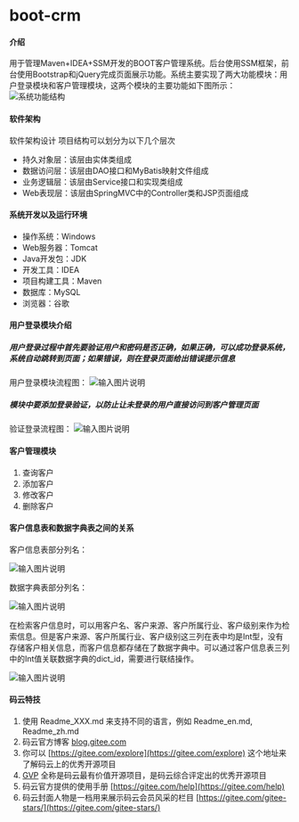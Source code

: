 # boot-crm

#### 介绍
用于管理Maven+IDEA+SSM开发的BOOT客户管理系统。后台使用SSM框架，前台使用Bootstrap和jQuery完成页面展示功能。系统主要实现了两大功能模块：用户登录模块和客户管理模块，这两个模块的主要功能如下图所示：
![系统功能结构](https://images.gitee.com/uploads/images/2020/0407/154053_065cecb5_6533994.png "客户管理系统.png")

#### 软件架构
软件架构设计
项目结构可以划分为以下几个层次
- 持久对象层：该层由实体类组成
- 数据访问层：该层由DAO接口和MyBatis映射文件组成
- 业务逻辑层：该层由Service接口和实现类组成
- Web表现层：该层由SpringMVC中的Controller类和JSP页面组成

#### 系统开发以及运行环境
- 操作系统：Windows
- Web服务器：Tomcat
- Java开发包：JDK
- 开发工具：IDEA
- 项目构建工具：Maven
- 数据库：MySQL
- 浏览器：谷歌

#### 用户登录模块介绍
##### 用户登录过程中首先要验证用户和密码是否正确，如果正确，可以成功登录系统，系统自动跳转到页面；如果错误，则在登录页面给出错误提示信息
用户登录模块流程图：
![输入图片说明](https://images.gitee.com/uploads/images/2020/0410/180953_d7e275b9_6533994.png "用户登录流程图.png")
##### 模块中要添加登录验证，以防止让未登录的用户直接访问到客户管理页面
验证登录流程图：
![输入图片说明](https://images.gitee.com/uploads/images/2020/0410/205654_32cf9775_6533994.png "登录验证流程图.png") 

#### 客户管理模块
1. 查询客户
2. 添加客户
3. 修改客户
4. 删除客户

#### 客户信息表和数据字典表之间的关系
客户信息表部分列名：

![输入图片说明](https://images.gitee.com/uploads/images/2020/0417/161432_4ae82b00_6533994.png "客户表.png")

数据字典表部分列名：

![输入图片说明](https://images.gitee.com/uploads/images/2020/0417/161445_5a41cb58_6533994.png "数据字典表.png")

在检索客户信息时，可以用客户名、客户来源、客户所属行业、客户级别来作为检索信息。但是客户来源、客户所属行业、客户级别这三列在表中均是Int型，没有存储客户相关信息，而客户信息都存储在了数据字典中。可以通过客户信息表三列中的Int值关联数据字典的dict_id，需要进行联结操作。

![输入图片说明](https://images.gitee.com/uploads/images/2020/0417/164452_d884f08b_6533994.png "屏幕截图.png")

#### 码云特技

1.  使用 Readme\_XXX.md 来支持不同的语言，例如 Readme\_en.md, Readme\_zh.md
2.  码云官方博客 [blog.gitee.com](https://blog.gitee.com)
3.  你可以 [https://gitee.com/explore](https://gitee.com/explore) 这个地址来了解码云上的优秀开源项目
4.  [GVP](https://gitee.com/gvp) 全称是码云最有价值开源项目，是码云综合评定出的优秀开源项目
5.  码云官方提供的使用手册 [https://gitee.com/help](https://gitee.com/help)
6.  码云封面人物是一档用来展示码云会员风采的栏目 [https://gitee.com/gitee-stars/](https://gitee.com/gitee-stars/)
